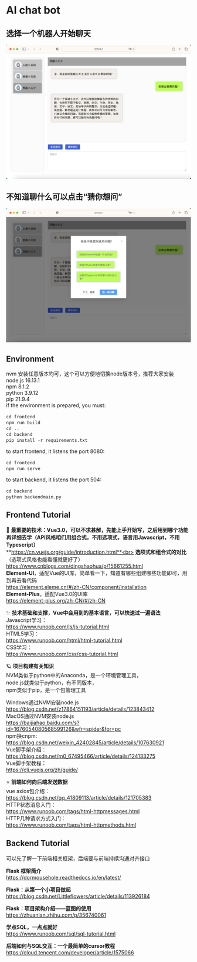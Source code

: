 # AI chat bot
## 选择一个机器人开始聊天
![image1](./assets/image1.jpg)
## 不知道聊什么可以点击“猜你想问”
![image2](./assets/image2.jpg)

## Environment
nvm 安装任意版本均可，这个可以方便地切换node版本号，推荐大家安装<br>
node.js 16.13.1<br>
npm 8.1.2<br>
python 3.9.12<br>
pip 21.9.4<br>
if the environment is prepared, you must:<br>
```
cd frontend
npm run build
cd ..
cd backend
pip install -r requirements.txt
```
to start frontend, it listens the port 8080:
```
cd frontend
npm run serve
```
to start backend, it listens the port 504:
```
cd backend
python backendmain.py
```

## Frontend Tutorial
🌟 **最重要的技术：Vue3.0，可以不求甚解，先能上手开始写，之后用到哪个功能再详细去学（API风格咱们用组合式，不用选项式，语言用Javascript，不用Typescript）**<br>
**https://cn.vuejs.org/guide/introduction.html**<br>
**选项式和组合式的对比**（选项式风格也能看懂就更好了）<br>
https://www.cnblogs.com/dingshaohua/p/15661255.html<br>
**Element-UI**，适配Vue的UI库，简单看一下，知道有哪些组建哪些功能即可，用到再去看代码<br>
https://element.eleme.cn/#/zh-CN/component/installation<br>
**Element-Plus**，适配Vue3.0的UI库<br>
https://element-plus.org/zh-CN/#/zh-CN<br>

✨ **技术基础和支撑，Vue中会用到的基本语言，可以快速过一遍语法**<br>
Javascript学习：<br>
https://www.runoob.com/js/js-tutorial.html<br>
HTML5学习：<br>
https://www.runoob.com/html/html-tutorial.html<br>
CSS学习：<br>
https://www.runoob.com/css/css-tutorial.html<br>

🪐 **项目构建有关知识**<br>
NVM类似于python中的Anaconda，是一个环境管理工具，<br>
node.js就类似于python，有不同版本，<br>
npm类似于pip，是一个包管理工具<br>

Windows通过NVM安装node.js<br>
https://blog.csdn.net/z17864151193/article/details/123843412<br>
MacOS通过NVM安装node.js<br>
https://baijiahao.baidu.com/s?id=1676054080568599126&wfr=spider&for=pc<br>
npm换cnpm:<br>
https://blog.csdn.net/weixin_42402845/article/details/107630921<br>
Vue脚手架介绍：<br>
https://blog.csdn.net/m0_67495466/article/details/124133275<br>
Vue脚手架教程：<br>
https://cli.vuejs.org/zh/guide/<br>

⭐️ **前端如何向后端发送数据**<br>
vue axios包介绍：<br>
https://blog.csdn.net/qq_41809113/article/details/121705383<br>
HTTP状态消息入门：<br>
https://www.runoob.com/tags/html-httpmessages.html<br>
HTTP几种请求方式入门：<br>
https://www.runoob.com/tags/html-httpmethods.html<br>

## Backend Tutorial

可以先了解一下前端相关框架，后端要与前端持续沟通对齐接口<br>

**Flask 框架简介**<br>
https://dormousehole.readthedocs.io/en/latest/<br>

**Flask：从第一个小项目做起**<br>
https://blog.csdn.net/Littleflowers/article/details/113926184<br>

**Flask：项目架构介绍——蓝图的使用**<br>
https://zhuanlan.zhihu.com/p/356740061<br>

**学点SQL，一点点就好**<br>
https://www.runoob.com/sql/sql-tutorial.html<br>

**后端如何与SQL交互：一个最简单的cursor教程**<br>
https://cloud.tencent.com/developer/article/1575066<br>